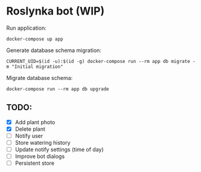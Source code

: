 # Roslynka bot (WIP)

Run application:
```shell script
docker-compose up app
```

Generate database schema migration:
```shell script
CURRENT_UID=$(id -u):$(id -g) docker-compose run --rm app db migrate -m "Initial migration"
```

Migrate database schema:
```shell script
docker-compose run --rm app db upgrade
```


## TODO:
  - [x] Add plant photo
  - [x] Delete plant
  - [ ] Notify user
  - [ ] Store watering history
  - [ ] Update notify settings (time of day)
  - [ ] Improve bot dialogs
  - [ ] Persistent store
